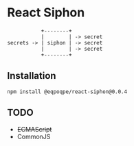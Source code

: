 # React Siphon
```
           +--------+
           |        | -> secret
secrets -> | siphon | -> secret
           |        | -> secret
           +--------+
```

## Installation
```
npm install @eqpoqpe/react-siphon@0.0.4
```

## TODO
- <del>ECMAScript</del>
- CommonJS
